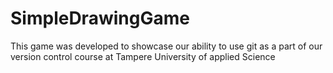 # SimpleDrawingGame
This game was developed to showcase our ability to use git as a part of our version control course at Tampere University of applied Science
